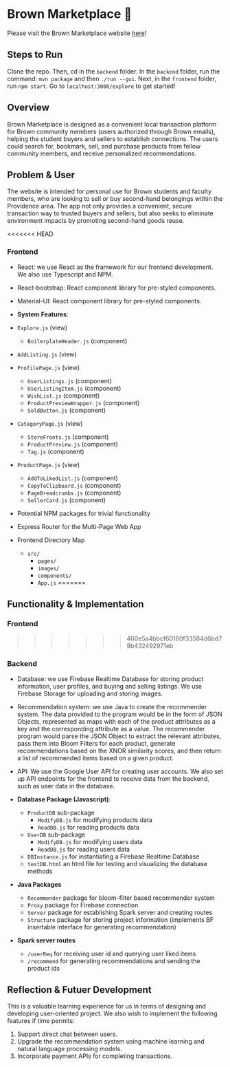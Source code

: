 # Brown Marketplace 🧸

Please visit the Brown Marketplace website [here](https://brown-marketplace.vercel.app)! 

## Steps to Run
Clone the repo. Then, cd in the `backend` folder. In the `backend` folder, run the command: `mvn package` and then `./run --gui`. Next, in the `frontend` folder, run `npm start`. Go to `localhost:3000/explore` to get started!

## Overview
Brown Marketplace is designed as a convenient local transaction platform for Brown community members (users authorized through Brown emails), helping the student buyers and sellers to establish connections. The users could search for, bookmark, sell, and purchase products from fellow community members, and receive personalized recommendations. 

## Problem & User
The website is intended for personal use for Brown students and faculty members, who are looking to sell or buy second-hand belongings within the Providence area. The app not only provides a convenient, secure transaction way to trusted buyers and sellers, but also seeks to eliminate environment impacts by promoting second-hand goods reuse.

<<<<<<< HEAD
### Frontend 
- React: we use React as the framework for our frontend development. We also use Typescript and NPM.
- React-bootstrap: React component library for pre-styled components.
- Material-UI: React component library for pre-styled components.

- **System Features**:
- `Explore.js` (view)
    - `BoilerplateHeader.js` (component)
- `AddListing.js` (view)
- `ProfilePage.js` (view)
    - `UserListings.js` (component)
    - `UserListingItem.js` (component)
    - `WishList.js` (component)
    - `ProductPreviewWrapper.js` (component)
    - `SoldButton.js` (component)
- `CategoryPage.js` (view)
    - `StoreFronts.js` (component)
    - `ProductPreview.js` (component)
    - `Tag.js` (component)
- `ProductPage.js` (view)
    - `AddToLikedList.js` (component)
    - `CopyToClipboard.js` (component)
    - `PageBreadcrumbs.js` (component)
    - `SellerCard.js` (component)

- Potential NPM packages for trivial functionality
- Express Router for the Multi-Page Web App
- Frontend Directory Map
    - `src/`
        - `pages/`
        - `images/`
        - `components/`
        - `App.js`
=======
## Functionality & Implementation
### Frontend
>>>>>>> 460e5a4bbcf60160f33584d6bd79b432492971eb

### Backend
- Database: we use Firebase Realtime Database for storing product information, user profiles,
and buying and selling listings. We use Firebase Storage for uploading and storing images.
- Recommendation system: we use Java to create the recommender system. 
The data provided to the program would be in the form of JSON Objects, represented as maps with each of the product 
attributes as a key and the corresponding attribute as a value. The recommender program would parse the JSON Object 
to extract the relevant attributes, pass them into Bloom Filters for each product, generate recommendations based on 
the XNOR similarity scores, and then return a list of recommended items based on a given product.
- API: We use the Google User API for creating user accounts. We also set up API endpoints for the frontend to receive 
data from the backend, such as user data in the database.

- **Database Package (Javascript)**:
    - `ProductDB` sub-package
        - `ModifyDB.js` for modifying products data
        - `ReadDB.js` for reading products data
    - `UserDB` sub-package
        - `ModifyDB.js` for modifying users data
        - `ReadDB.js` for reading users data
    - `DBInstance.js` for instantiating a Firebase Realtime Database
    - `testDB.html` an html file for testing and visualizing the database methods
- **Java Packages**
    - `Recommender` package for bloom-filter based recommender system
    - `Proxy` package for Firebase connection
    - `Server` package for establishing Spark server and creating routes
    - `Structure` package for storing project information (implements BF insertable interface for generating recommendation)
- **Spark server routes**
    - `/userReq` for receiving user id and querying user liked items
    - `/recommend` for generating recommendations and sending the product ids

## Reflection & Futuer Development
This is a valuable learning experience for us in terms of designing and developing user-oriented project. We also wish to implement the following features if time permits: 

1. Support direct chat between users. 
2. Upgrade the recommendation system using machine learning and natural language processing models. 
3. Incorporate payment APIs for completing transactions. 